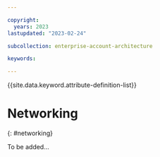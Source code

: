 ```yaml
---

copyright:
  years: 2023
lastupdated: "2023-02-24"

subcollection: enterprise-account-architecture

keywords:

---
```


{{site.data.keyword.attribute-definition-list}}

# Networking
{: #networking}

To be added...
